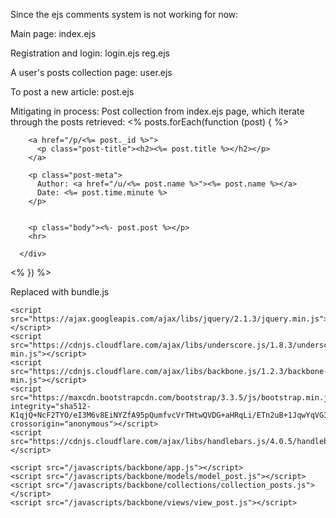 Since the ejs comments system is not working for now:

Main page:
index.ejs

Registration and login:
login.ejs
reg.ejs

A user's posts collection page:
user.ejs

To post a new article:
post.ejs



Mitigating in process:
Post collection from index.ejs page, which iterate through the posts retrieved:
<% posts.forEach(function (post) { %>
  <div class="container">
      <div class="col-lg-8 col-lg-offset-2">

        <a href="/p/<%= post._id %>">
          <p class="post-title"><h2><%= post.title %></h2></p>
        </a>

        <p class="post-meta">
          Author: <a href="/u/<%= post.name %>"><%= post.name %></a>
          Date: <%= post.time.minute %>
        </p>


        <p class="body"><%- post.post %></p>
        <hr>

      </div>
  </div>

<% }) %>


Replaced with bundle.js

    <script src="https://ajax.googleapis.com/ajax/libs/jquery/2.1.3/jquery.min.js"></script>
    <script src="https://cdnjs.cloudflare.com/ajax/libs/underscore.js/1.8.3/underscore-min.js"></script>
    <script src="https://cdnjs.cloudflare.com/ajax/libs/backbone.js/1.2.3/backbone-min.js"></script>
    <script src="https://maxcdn.bootstrapcdn.com/bootstrap/3.3.5/js/bootstrap.min.js" integrity="sha512-K1qjQ+NcF2TYO/eI3M6v8EiNYZfA95pQumfvcVrTHtwQVDG+aHRqLi/ETn2uB+1JqwYqVG3LIvdm9lj6imS/pQ==" crossorigin="anonymous"></script>
    <script src="https://cdnjs.cloudflare.com/ajax/libs/handlebars.js/4.0.5/handlebars.min.js"></script>

    <script src="/javascripts/backbone/app.js"></script>
    <script src="/javascripts/backbone/models/model_post.js"></script>
    <script src="/javascripts/backbone/collections/collection_posts.js"></script>
    <script src="/javascripts/backbone/views/view_post.js"></script>
